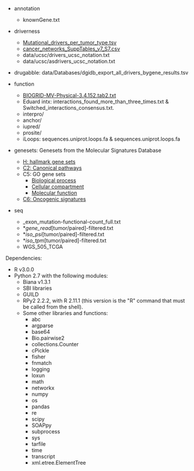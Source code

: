 * annotation
  * knownGene.txt

* driverness
  * [Mutational_drivers_per_tumor_type.tsv](http://www.intogen.org/downloads)
  * [cancer_networks_SuppTables_v7_S7.csv]()
  * data/ucsc/drivers_ucsc_notation.txt
  * data/ucsc/asdrivers_ucsc_notation.txt

* drugabble: data/Databases/dgidb_export_all_drivers_bygene_results.tsv

* function
  * [BIOGRID-MV-Physical-3.4.152.tab2.txt](https://thebiogrid.org/downloads/archives/Release%20Archive/BIOGRID-3.4.152/BIOGRID-MV-Physical-3.4.152.tab2.zip)
  * Eduard intx: interactions_found_more_than_three_times.txt & Switched_interactions_consensus.txt.
  * interpro/
  * anchor/
  * iupred/
  * prosite/
  * iLoops: sequences.uniprot.loops.fa & sequences.uniprot.loops.fa

* genesets: Genesets from the Molecular Signatures Database
  * [H: hallmark gene sets](http://software.broadinstitute.org/gsea/msigdb/download_file.jsp?filePath=/resources/msigdb/6.0/h.all.v6.0.symbols.gmt)
  * [C2: Canonical pathways](http://software.broadinstitute.org/gsea/msigdb/download_file.jsp?filePath=/resources/msigdb/6.0/c2.cp.v6.0.symbols.gmt)
  * C5: GO gene sets
    * [Biological process](http://software.broadinstitute.org/gsea/msigdb/download_file.jsp?filePath=/resources/msigdb/6.0/c5.bp.v6.0.symbols.gmt)
    * [Cellular compartment](http://software.broadinstitute.org/gsea/msigdb/download_file.jsp?filePath=/resources/msigdb/6.0/c5.cc.v6.0.symbols.gmt)
    * [Molecular function](http://software.broadinstitute.org/gsea/msigdb/download_file.jsp?filePath=/resources/msigdb/6.0/c5.mf.v6.0.symbols.gmt)
  * [C6: Oncogenic signatures](http://software.broadinstitute.org/gsea/msigdb/download_file.jsp?filePath=/resources/msigdb/6.0/c6.all.v6.0.symbols.gmt)
* seq
  * _exon_mutation-functional-count_full.txt
  * \*_gene_read_[tumor/paired]-filtered.txt
  * \*_iso_psi_[tumor/paired]-filtered.txt
  * \*_iso_tpm_[tumor/paired]-filtered.txt
  * WGS_505_TCGA

Dependencies:

  * R v3.0.0
  * Python 2.7 with the following modules:
  	* Biana v1.3.1
  	* SBI libraries
  	* GUILD
  	* RPy2 2.2.2, with R 2.11.1 (this version is the "R" command that must be called from the shell).
  	* Some other libraries and functions:
  		* abc
  		* argparse
  		* base64
  		* Bio.pairwise2
  		* collections.Counter
  		* cPickle
  		* fisher
  		* fnmatch
  		* logging
  		* loxun
  		* math
  		* networkx
  		* numpy
  		* os
  		* pandas
  		* re
  		* scipy
  		* SOAPpy
  		* subprocess
  		* sys
  		* tarfile
  		* time
  		* transcript
  		* xml.etree.ElementTree
